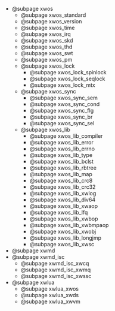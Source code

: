 + @subpage xwos
  + @subpage xwos_standard
  + @subpage xwos_version
  + @subpage xwos_time
  + @subpage xwos_irq
  + @subpage xwos_skd
  + @subpage xwos_thd
  + @subpage xwos_swt
  + @subpage xwos_pm
  + @subpage xwos_lock
    + @subpage xwos_lock_spinlock
    + @subpage xwos_lock_seqlock
    + @subpage xwos_lock_mtx
  + @subpage xwos_sync
    + @subpage xwos_sync_sem
    + @subpage xwos_sync_cond
    + @subpage xwos_sync_flg
    + @subpage xwos_sync_br
    + @subpage xwos_sync_sel
  + @subpage xwos_lib
    + @subpage xwos_lib_compiler
    + @subpage xwos_lib_error
    + @subpage xwos_lib_errno
    + @subpage xwos_lib_type
    + @subpage xwos_lib_bclst
    + @subpage xwos_lib_rbtree
    + @subpage xwos_lib_map
    + @subpage xwos_lib_crc8
    + @subpage xwos_lib_crc32
    + @subpage xwos_lib_xwlog
    + @subpage xwos_lib_div64
    + @subpage xwos_lib_xwaop
    + @subpage xwos_lib_lfq
    + @subpage xwos_lib_xwbop
    + @subpage xwos_lib_xwbmpaop
    + @subpage xwos_lib_xwobj
    + @subpage xwos_lib_longjmp
    + @subpage xwos_lib_xwsc
+  @subpage xwmd
  + @subpage xwmd_isc
    + @subpage xwmd_isc_xwcq
    + @subpage xwmd_isc_xwmq
    + @subpage xwmd_isc_xwssc
+ @subpage xwlua
  + @subpage xwlua_xwos
  + @subpage xwlua_xwds
  + @subpage xwlua_xwvm
